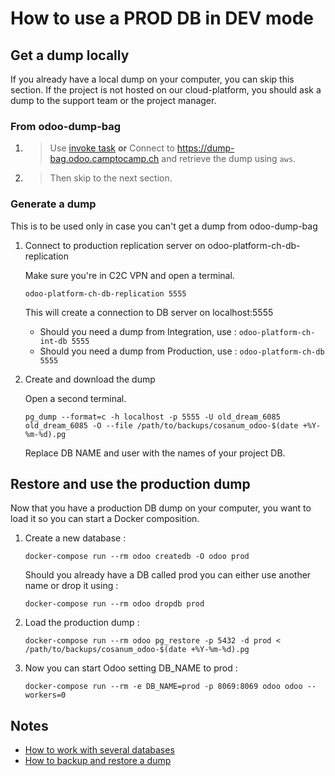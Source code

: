 # How to use a PROD DB in DEV mode

## Get a dump locally

If you already have a local dump on your computer, you can skip this section.
If the project is not hosted on our cloud-platform, you should ask a dump to the support team or the project manager.

### From odoo-dump-bag

1. > Use [invoke task](../docs/invoke.md#databasedownload_dump) **or** Connect to https://dump-bag.odoo.camptocamp.ch and retrieve the dump using `aws`.


2. > Then skip to the next section.

### Generate a dump

This is to be used only in case you can't get a dump from odoo-dump-bag

1. Connect to production replication server on odoo-platform-ch-db-replication

    Make sure you're in C2C VPN and open a terminal.

    ```
    odoo-platform-ch-db-replication 5555
    ```

    This will create a connection to DB server on localhost:5555

    * Should you need a dump from Integration, use : `odoo-platform-ch-int-db 5555`
    * Should you need a dump from Production, use : `odoo-platform-ch-db 5555`

2. Create and download the dump

    Open a second terminal.

    ```
    pg_dump --format=c -h localhost -p 5555 -U old_dream_6085 old_dream_6085 -O --file /path/to/backups/cosanum_odoo-$(date +%Y-%m-%d).pg
    ```

    Replace DB NAME and user with the names of your project DB.

## Restore and use the production dump

Now that you have a production DB dump on your computer, you want to load it so you can start a Docker composition.

1. Create a new database :

    ```
    docker-compose run --rm odoo createdb -O odoo prod
    ```

    Should you already have a DB called prod you can either use another name or drop it using :

    ```
    docker-compose run --rm odoo dropdb prod
    ```

2. Load the production dump :

    ```
    docker-compose run --rm odoo pg_restore -p 5432 -d prod < /path/to/backups/cosanum_odoo-$(date +%Y-%m-%d).pg
    ```

3. Now you can start Odoo setting DB_NAME to prod :

    ```
    docker-compose run --rm -e DB_NAME=prod -p 8069:8069 odoo odoo --workers=0
    ```

## Notes

* [How to work with several databases](./docker-and-databases.md#working-with-several-databases)
* [How to backup and restore a dump](./docker-and-databases.md#backup-and-restore-with-dumps)
